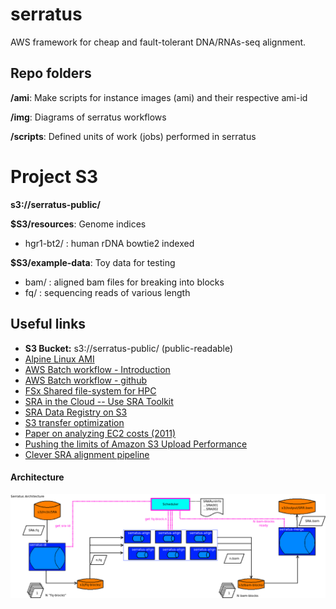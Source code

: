 # serratus

AWS framework for cheap and fault-tolerant DNA/RNAs-seq alignment.

## Repo folders

**/ami**: Make scripts for instance images (ami) and their respective ami-id

**/img**: Diagrams of serratus workflows

**/scripts**: Defined units of work (jobs) performed in serratus

# Project S3
**s3://serratus-public/**

**$S3/resources**: Genome indices
- hgr1-bt2/ : human rDNA bowtie2 indexed

**$S3/example-data**: Toy data for testing
- bam/ : aligned bam files for breaking into blocks
- fq/  : sequencing reads of various length


## Useful links
- **S3 Bucket:** s3://serratus-public/ (public-readable)
- [Alpine Linux AMI](https://github.com/mcrute/alpine-ec2-ami)
- [AWS Batch workflow - Introduction](https://aws.amazon.com/blogs/compute/building-high-throughput-genomics-batch-workflows-on-aws-introduction-part-1-of-4/)
- [AWS Batch workflow - github](https://github.com/aws-samples/aws-batch-genomics)
- [FSx Shared file-system for HPC](https://aws.amazon.com/blogs/storage/using-amazon-fsx-for-lustre-for-genomics-workflows-on-aws/)
- [SRA in the Cloud -- Use SRA Toolkit](https://www.ncbi.nlm.nih.gov/sra/docs/sra-cloud/)
- [SRA Data Registry on S3](https://registry.opendata.aws/ncbi-sra/)
- [S3 transfer optimization](https://docs.aws.amazon.com/cli/latest/topic/s3-config.html)
- [Paper on analyzing EC2 costs (2011)](https://journals.plos.org/plosone/article?id=10.1371/journal.pone.0026624)
- [Pushing the limits of Amazon S3 Upload Performance](https://improve.dk/pushing-the-limits-of-amazon-s3-upload-performance/)
- [Clever SRA alignment pipeline](https://github.com/FredHutch/sra-pipeline
)
#### Architecture

![serratus-overview](img/serratus_overview.png)
